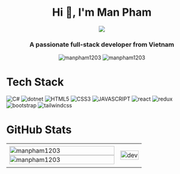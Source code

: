 <h1 align="center">Hi 👋, I'm Man Pham</h1>
<p align="center"><img src="https://img.icons8.com/color/48/000000/vietnam-circular.png"/></p>
<h3 align="center">A passionate full-stack developer from Vietnam </h3>
<p align="center"> <img src="https://komarev.com/ghpvc/?username=manpham1203" alt="manpham1203" /> <img src="https://badges.pufler.dev/repos/manpham1203" alt="manpham1203" /> </p>




# Tech Stack
![C#](https://img.shields.io/badge/-c%23-903BA7?style=for-the-badge&logo=csharp&logoColor=white)
![dotnet](https://img.shields.io/badge/-.net-903BA7?style=for-the-badge&logo=dotnet&logoColor=white)
![HTML5](https://img.shields.io/badge/-HTML5-E34F26?style=for-the-badge&logo=HTML5&logoColor=white)
![CSS3](https://img.shields.io/badge/-css3-1572B6?style=for-the-badge&logo=css3&logoColor=white)
![JAVASCRIPT](https://img.shields.io/badge/-JAVASCRIPT-323330?style=for-the-badge&logo=JAVASCRIPT&logoColor=white)
![react](https://img.shields.io/badge/-react-0D0627?style=for-the-badge&logo=react&logoColor=white)
![redux](https://img.shields.io/badge/-redux-7247B5?style=for-the-badge&logo=redux&logoColor=white)
![bootstrap](https://img.shields.io/badge/-bootstrap-6E41A4?style=for-the-badge&logo=bootstrap&logoColor=white)
![tailwindcss](https://img.shields.io/badge/-tailwindcss-15B8C5?style=for-the-badge&logo=tailwindcss&logoColor=white)


# GitHub Stats
<table style="width:100%; border:none">
  <tr>
    <td style="border:none">
      <img src="https://github-readme-stats.vercel.app/api/top-langs/?username=manpham1203&layout=compact&exclude_repo=github-readme-stats" alt="manpham1203" width="100%"/>
      <img src="https://github-readme-stats.vercel.app/api?username=manpham1203&hide_border=false&include_all_commits=true&count_private=true" alt="manpham1203" width="100%"/>
    </td>
    <td style="border:none">
      <p align="center"> 
        <img src="https://cdn.dribbble.com/users/1059583/screenshots/4171367/coding-freak.gif" alt="dev" width="100%"/>
      </p>
    </td>
  </tr>
</table>


